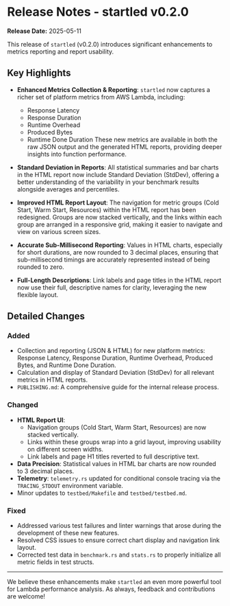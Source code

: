 # Release Notes - startled v0.2.0

**Release Date:** 2025-05-11

This release of `startled` (v0.2.0) introduces significant enhancements to metrics reporting and report usability.

## Key Highlights

*   **Enhanced Metrics Collection & Reporting**: `startled` now captures a richer set of platform metrics from AWS Lambda, including:
    *   Response Latency
    *   Response Duration
    *   Runtime Overhead
    *   Produced Bytes
    *   Runtime Done Duration
    These new metrics are available in both the raw JSON output and the generated HTML reports, providing deeper insights into function performance.

*   **Standard Deviation in Reports**: All statistical summaries and bar charts in the HTML report now include Standard Deviation (StdDev), offering a better understanding of the variability in your benchmark results alongside averages and percentiles.

*   **Improved HTML Report Layout**: The navigation for metric groups (Cold Start, Warm Start, Resources) within the HTML report has been redesigned. Groups are now stacked vertically, and the links within each group are arranged in a responsive grid, making it easier to navigate and view on various screen sizes.

*   **Accurate Sub-Millisecond Reporting**: Values in HTML charts, especially for short durations, are now rounded to 3 decimal places, ensuring that sub-millisecond timings are accurately represented instead of being rounded to zero.

*   **Full-Length Descriptions**: Link labels and page titles in the HTML report now use their full, descriptive names for clarity, leveraging the new flexible layout.

## Detailed Changes

### Added
- Collection and reporting (JSON & HTML) for new platform metrics: Response Latency, Response Duration, Runtime Overhead, Produced Bytes, and Runtime Done Duration.
- Calculation and display of Standard Deviation (StdDev) for all relevant metrics in HTML reports.
- `PUBLISHING.md`: A comprehensive guide for the internal release process.

### Changed
- **HTML Report UI**: 
    - Navigation groups (Cold Start, Warm Start, Resources) are now stacked vertically.
    - Links within these groups wrap into a grid layout, improving usability on different screen widths.
    - Link labels and page H1 titles reverted to full descriptive text.
- **Data Precision**: Statistical values in HTML bar charts are now rounded to 3 decimal places.
- **Telemetry**: `telemetry.rs` updated for conditional console tracing via the `TRACING_STDOUT` environment variable.
- Minor updates to `testbed/Makefile` and `testbed/testbed.md`.

### Fixed
- Addressed various test failures and linter warnings that arose during the development of these new features.
- Resolved CSS issues to ensure correct chart display and navigation link layout.
- Corrected test data in `benchmark.rs` and `stats.rs` to properly initialize all metric fields in test structs.

---
We believe these enhancements make `startled` an even more powerful tool for Lambda performance analysis. As always, feedback and contributions are welcome!
